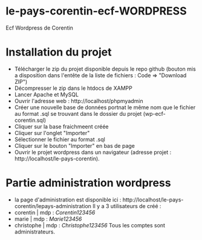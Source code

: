 # le-pays-corentin-ecf-WORDPRESS
 Ecf Wordpress de Corentin

# Installation du projet
+ Télécharger le zip du projet disponible depuis le repo github (bouton mis a disposition dans l'entête de la liste de fichiers : Code => "Download ZIP")
+ Décompresser le zip dans le htdocs de XAMPP
+ Lancer Apache et MySQL
+ Ouvrir l'adresse web : http://localhost/phpmyadmin
+ Créer une nouvelle base de données portnat le même nom que le fichier au format .sql se trouvant dans le dossier du projet (wp-ecf-corentin.sql)
+ Cliquer sur la base fraichmeent créée
+ Cliquer sur l'onglet "Importer"
+ Sélectionner le fichier au format .sql
+ Cliquer sur le bouton "Importer" en bas de page
+ Ouvrir le projet wordpress dans un navigateur (adresse projet : http://localhost/le-pays-corentin).

# Partie administration wordpress
+ la page d'administration est disponible ici : http://localhost/le-pays-corentin/lepays-administration
Il y a 3 utilisateurs de créé :
+ corentin | mdp : _Corentin123456_
+ marie | mdp : _Marie123456_
+ christophe | mdp : _Christophe123456_
Tous les comptes sont administrateurs.
